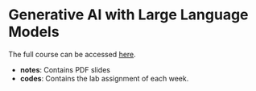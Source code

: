 # Generative AI with Large Language Models
The full course can be accessed [here](https://www.coursera.org/learn/generative-ai-with-llms/).
- **notes**: Contains PDF slides 
- **codes**: Contains the lab assignment of each week.
